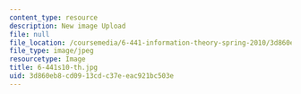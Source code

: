 ```yaml
---
content_type: resource
description: New image Upload
file: null
file_location: /coursemedia/6-441-information-theory-spring-2010/3d860eb8cd0913cdc37eeac921bc503e_6-441s10-th.jpg
file_type: image/jpeg
resourcetype: Image
title: 6-441s10-th.jpg
uid: 3d860eb8-cd09-13cd-c37e-eac921bc503e
---
```

